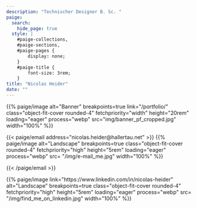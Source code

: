 ```yaml
---
description: "Technischer Designer B. Sc. "
paige:
  search:
    hide_page: true
  style: |
    #paige-collections,
    #paige-sections,
    #paige-pages {
        display: none;
    }
    #paige-title {
        font-size: 3rem;
    }
title: "Nicolas Heider"
date: ""
---
```


<p>{{% paige/image alt="Banner" breakpoints=true link="/portfolio/" class="object-fit-cover rounded-4" fetchpriority="width" height="20rem" loading="eager" process="webp" src="img/banner_pf_cropped.jpg" width="100%" %}} </p>

<p>{{< paige/email address="nicolas.heider@hallertau.net" >}} {{% paige/image  alt="Landscape" breakpoints=true class="object-fit-cover rounded-4" fetchpriority="high" height="5rem" loading="eager" process="webp" src= "/img/e-mail_me.jpg" width="100%" %}}</p>{{< /paige/email >}}

<p>{{% paige/image link="https://www.linkedin.com/in/nicolas-heider" alt="Landscape" breakpoints=true class="object-fit-cover rounded-4" fetchpriority="high" height="5rem" loading="eager" process="webp" src= "/img/find_me_on_linkedin.jpg" width="100%" %}}</p>



